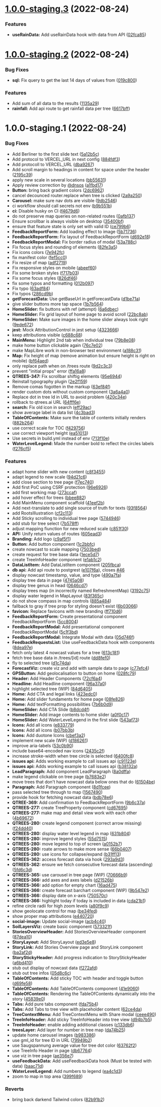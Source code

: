 # [1.0.0-staging.3](https://github.com/technologiestiftung/treewatch-frontend/compare/v1.0.0-staging.2...v1.0.0-staging.3) (2022-08-24)


### Features

* **useRainData:** Add useRainData hook with data from API ([02fca85](https://github.com/technologiestiftung/treewatch-frontend/commit/02fca851effcecbae6c44b88fc17c64bf790b611))

# [1.0.0-staging.2](https://github.com/technologiestiftung/treewatch-frontend/compare/v1.0.0-staging.1...v1.0.0-staging.2) (2022-08-24)


### Bug Fixes

* **sql:** Fix query to get the last 14 days of values from ([019c800](https://github.com/technologiestiftung/treewatch-frontend/commit/019c800e817ed97d36109e0d1de4680da5f5c104))


### Features

* Add sum of all data to the results ([1135a29](https://github.com/technologiestiftung/treewatch-frontend/commit/1135a2940541766c4021d8cfa48db54d437c60f1))
* **rainfall:** Add api route to get rainfall data per tree ([6617bff](https://github.com/technologiestiftung/treewatch-frontend/commit/6617bff0b57e86e7724b9285914f4dc30b1dacfd))

# 1.0.0-staging.1 (2022-08-24)


### Bug Fixes

* Add Berliner to the first slide text ([5a12b5c](https://github.com/technologiestiftung/treewatch-frontend/commit/5a12b5c7e23b76ce1c36bbdcb703a412d3a2c4a3))
* Add protocol to VERCEL_URL in next config ([884fdf3](https://github.com/technologiestiftung/treewatch-frontend/commit/884fdf363d668b4840269f294997331de55d6a21))
* Add protocoll to VERCEL_URL ([dba9267](https://github.com/technologiestiftung/treewatch-frontend/commit/dba926720e2f23eeed4320f2211f897632563c98))
* Add scroll margin to headings in content for space under the header ([2195c39](https://github.com/technologiestiftung/treewatch-frontend/commit/2195c39e02eaba7bcfd0e8136264c5885abf07dd))
* apply new scale in several locations ([bb55631](https://github.com/technologiestiftung/treewatch-frontend/commit/bb55631787c3c801bf3356295e5298d33dbb4dcd))
* Apply review correction by [@dnsos](https://github.com/dnsos) ([a1fbd17](https://github.com/technologiestiftung/treewatch-frontend/commit/a1fbd17d4fadf7b4a48a943d136b1373f6ddb848))
* **Button:** bring back gradient colors ([2dc6962](https://github.com/technologiestiftung/treewatch-frontend/commit/2dc696288b604e0fcc4800a0b18712219b469096))
* cancel decounced router.replace when tree is clicked ([2a9a250](https://github.com/technologiestiftung/treewatch-frontend/commit/2a9a250767671040d0a68052d0068ca7d8d34819))
* **Carousel:** make sure nav dots are visible ([9db2546](https://github.com/technologiestiftung/treewatch-frontend/commit/9db25464cc26a6bc6031733fbdadfb3e3d2f2bdd))
* ci workflow should call secrets not env ([b9b551b](https://github.com/technologiestiftung/treewatch-frontend/commit/b9b551bc3e1121b1b51712eea43cb8e76fb36748))
* **ci:** Disable husky on CI ([f4679d6](https://github.com/technologiestiftung/treewatch-frontend/commit/f4679d632c20fd59e051115528bb3810fd689a06))
* do not preserve map queries on non-related routes ([0afb137](https://github.com/technologiestiftung/treewatch-frontend/commit/0afb137d3dd30703d15bab53a5d5a1a9d51724d2))
* Ensure scrollbar is always visible on desktop ([35400bf](https://github.com/technologiestiftung/treewatch-frontend/commit/35400bf3202737e20c22dab80f461491ad1e3f7d))
* ensure that feature state is only set with valid ID ([ce799b6](https://github.com/technologiestiftung/treewatch-frontend/commit/ce799b6db16319056f290b4d951728c9395beeab))
* **FeedbackReportForm:** Add loading effect to image ([5b71736](https://github.com/technologiestiftung/treewatch-frontend/commit/5b71736b7e765deefd863df8a5248744e9f77269))
* **FeedbackReportForm:** Fix layout of FeedbackReportForm ([d692e18](https://github.com/technologiestiftung/treewatch-frontend/commit/d692e186568e802e7b28936e3e07765b58347c9a))
* **FeedbackReportModal:** Fix border radius of modal ([53a788c](https://github.com/technologiestiftung/treewatch-frontend/commit/53a788cdd4f86ff59dabb66dd68b0b296ed4e04e))
* Fix focus styles and rounding of elements ([82fe3a5](https://github.com/technologiestiftung/treewatch-frontend/commit/82fe3a5fb294acf3088cbed58eb6f212490f4114))
* Fix icons colors ([7e942fc](https://github.com/technologiestiftung/treewatch-frontend/commit/7e942fcae95293e7ff8aecd3ff298f59fb7845ad))
* fix manifest color ([fef5cc0](https://github.com/technologiestiftung/treewatch-frontend/commit/fef5cc00979ee836747865d6395186f24348bf9c))
* Fix resize of map ([adf2719](https://github.com/technologiestiftung/treewatch-frontend/commit/adf2719bb159511a258e44c9f0d4cbe4123181b5))
* Fix responsive styles on mobile ([abeef60](https://github.com/technologiestiftung/treewatch-frontend/commit/abeef605a0af9f256724d6e04e6a4e04e33471d4))
* Fix some broken styles ([f717b03](https://github.com/technologiestiftung/treewatch-frontend/commit/f717b0360615636adc5ab8a88e5f573bc6142cb1))
* Fix some focus styles ([826df46](https://github.com/technologiestiftung/treewatch-frontend/commit/826df460390b6706f9b90356e4fa85513a7b457a))
* fix some typos and formatting ([012b097](https://github.com/technologiestiftung/treewatch-frontend/commit/012b097c886ce2cbae3d379a13d8fe894a922a98))
* Fix typo ([63adf84](https://github.com/technologiestiftung/treewatch-frontend/commit/63adf8421372dded2c3fcf5e51829f72c06574eb))
* Fix typos ([286cd9b](https://github.com/technologiestiftung/treewatch-frontend/commit/286cd9b455cd1b05f71a42733a73807ef4edfae3))
* **getForecastData:** Use getBaseUrl in getForecastData ([d1be71a](https://github.com/technologiestiftung/treewatch-frontend/commit/d1be71ab55de4a8f686f610f11d3bb1e0e992679))
* give slider buttons more tap space ([1b7b564](https://github.com/technologiestiftung/treewatch-frontend/commit/1b7b5648f61a9aaeb9a295b546de57159c5c2e80))
* **HomeSlider:** fix buttons with ref (attempt) ([6a6dbec](https://github.com/technologiestiftung/treewatch-frontend/commit/6a6dbeca5a2a5ec24f63499a451440cc8b09dee8))
* **HomeSlider:** Fix grid layout of home page to avoid scroll ([22bc8ab](https://github.com/technologiestiftung/treewatch-frontend/commit/22bc8ab4c916c7d835e9d2191a1ff49443453da6))
* **HomeSlider:** Make sure images in the home slider always look right ([9ede672](https://github.com/technologiestiftung/treewatch-frontend/commit/9ede672b16e2ef1350bb4c67d61b90b050a1de04))
* **jest:** Mock AttributionControl in jest setup ([4323666](https://github.com/technologiestiftung/treewatch-frontend/commit/4323666baa0a5a2298c810e7efdccb3264e938f4))
* keep attributions visible ([c688c68](https://github.com/technologiestiftung/treewatch-frontend/commit/c688c68eb7c033339236ae96659e6cc9c40c8b45))
* **MainMenu:** Highlight 2nd tab when individual tree ([79b8e08](https://github.com/technologiestiftung/treewatch-frontend/commit/79b8e0886238c2e137797c8e966906a317c8f67d))
* make home button clickable again ([76c7e02](https://github.com/technologiestiftung/treewatch-frontend/commit/76c7e027f1fe37917e16e83aa09de9b2f57f6e65))
* make MapLibre work in non-browser test environment ([a188c31](https://github.com/technologiestiftung/treewatch-frontend/commit/a188c3160d5723c5c01a9711502681fe10fea234))
* **Map:** Fix height of map (remove animation but ensure height is right on mobile) ([bf64aed](https://github.com/technologiestiftung/treewatch-frontend/commit/bf64aedc6e05a8dc5367c019497c3ed9e129f8a2))
* only replace path when on /trees route ([9d2c3c3](https://github.com/technologiestiftung/treewatch-frontend/commit/9d2c3c34189b37c033a22dc14354998932c85776))
* prevent "initial props" error ([ffa16a8](https://github.com/technologiestiftung/treewatch-frontend/commit/ffa16a831977c9c7c724db8b16ec481fa05e8729))
* **QTREES-347:** Fix scrollbar shiftig elements ([95e6944](https://github.com/technologiestiftung/treewatch-frontend/commit/95e69446df00d717d9173f7bb107a1985477cdeb))
* Reinstall typography plugin ([2e2f159](https://github.com/technologiestiftung/treewatch-frontend/commit/2e2f159cdd53b3af0a4af953c4f7888e17f2361c))
* Remove comas fogotten in the markup ([63ef84f](https://github.com/technologiestiftung/treewatch-frontend/commit/63ef84ff01323691892902d6cff6a07b62d443b5))
* render custom dots without custom component ([3a6a4a0](https://github.com/technologiestiftung/treewatch-frontend/commit/3a6a4a06717739361ce645cefda24f34ee30b983))
* Replace dot in tree Id in URL to avoid problem ([420c34e](https://github.com/technologiestiftung/treewatch-frontend/commit/420c34e91e52fc455e9438885e7d155a4fe20aff))
* rollback to qtrees.ai URL ([64fff6e](https://github.com/technologiestiftung/treewatch-frontend/commit/64fff6ea2ec59561fce2db75428af47975ba7bda))
* **search:** Fix old icon in search ([eff29ac](https://github.com/technologiestiftung/treewatch-frontend/commit/eff29ac055a102db026cc46f08d481ae2f050842))
* show average label in data list ([4c3bad3](https://github.com/technologiestiftung/treewatch-frontend/commit/4c3bad33f67bd351daf61d5aeff7168041cdc543))
* **TableOfContents:** Make sure the table of contents initially renders ([882b264](https://github.com/technologiestiftung/treewatch-frontend/commit/882b264a5baa0ad0804f1255919c66b76afa2810))
* use correct scale for TOC ([f429756](https://github.com/technologiestiftung/treewatch-frontend/commit/f42975623ed78241f7200adcb4182ece80441933))
* use correct viewport height ([ea51013](https://github.com/technologiestiftung/treewatch-frontend/commit/ea51013496834297a74f625be49cf010cb97f59f))
* Use secrets in build.yml instead of env ([713f10e](https://github.com/technologiestiftung/treewatch-frontend/commit/713f10ea6dafd3566d63b8e4fdf16e3f37bb9f62))
* **WaterLevelLegend:** Made the number bold to reflect the circles labels ([f276cf5](https://github.com/technologiestiftung/treewatch-frontend/commit/f276cf59b35bb86a6b4a118cc408bc7861d56891))


### Features

* adapt home slider with new content ([c8f3455](https://github.com/technologiestiftung/treewatch-frontend/commit/c8f34559ae9846ea17026613b54bd6e526c2c629))
* adapt legend to new scale ([94d21c6](https://github.com/technologiestiftung/treewatch-frontend/commit/94d21c6817dee7ff8cb4c84e82f0fd34cb1a3fd6))
* add close section to tree page ([f7ec740](https://github.com/technologiestiftung/treewatch-frontend/commit/f7ec740c60aebe3813299c965988c21d68e30a33))
* Add first PoC using CSRF protection ([96e6926](https://github.com/technologiestiftung/treewatch-frontend/commit/96e6926f72bbbb53e7ea9b650b01b4318c1eb6b9))
* add first working map ([273ccaf](https://github.com/technologiestiftung/treewatch-frontend/commit/273ccaffa42d12139339d2583f13540a6adfcac1))
* add hover effect for trees ([bbee882](https://github.com/technologiestiftung/treewatch-frontend/commit/bbee8822c493409e9ccbbfb0975d1667a800295f))
* Add MainMenu component scaffold ([41eef2b](https://github.com/technologiestiftung/treewatch-frontend/commit/41eef2b3cbe34228fc4b0f670a8d5e83a42c48ab))
* Add next-translate to add single source of truth for texts ([93f8564](https://github.com/technologiestiftung/treewatch-frontend/commit/93f856478438e954dfedabf80b19939aac3d5d30))
* add RootsIllustration ([cf2c113](https://github.com/technologiestiftung/treewatch-frontend/commit/cf2c113d142039f3f6d295a3bf0c970582f0fc42))
* Add Sticky scrolling to individual tree page ([5744946](https://github.com/technologiestiftung/treewatch-frontend/commit/57449464cd4611a00b02bba2b56fb43ce0732d44))
* add stub for tree select ([7b578ff](https://github.com/technologiestiftung/treewatch-frontend/commit/7b578ff234157def3c31345286813e6e62698680))
* adjust mapping fiunction for new reduced scale ([c851f30](https://github.com/technologiestiftung/treewatch-frontend/commit/c851f305d08999dd1739aa5d3f32fe074865045c))
* **API:** Unify return values of routes ([605ead3](https://github.com/technologiestiftung/treewatch-frontend/commit/605ead3526e6dc4c4e0d9563b1efc77b7e605280))
* **Branding:** Add logo ([c9af5f1](https://github.com/technologiestiftung/treewatch-frontend/commit/c9af5f16ba6622e2414d7889dbebe7e7d8748970))
* **Button:** Add button component ([1c2bbfc](https://github.com/technologiestiftung/treewatch-frontend/commit/1c2bbfc058287d44d96b40044f2a9d690047f856))
* create nowcast to scale mapping ([7503bed](https://github.com/technologiestiftung/treewatch-frontend/commit/7503bedaa72220fc3f6f2819c7303393a2fdc55f))
* create request for tree base data ([1ece5d7](https://github.com/technologiestiftung/treewatch-frontend/commit/1ece5d71ff4ad2b532f73089e45fab7bd3fc92bd))
* create TreeInfoHeader component ([e1ab1c2](https://github.com/technologiestiftung/treewatch-frontend/commit/e1ab1c25374b8ae0247dc066250de4730c8ad4c7))
* **DataListItem:** Add DataListItem component ([205fbca](https://github.com/technologiestiftung/treewatch-frontend/commit/205fbcaeb81377a0108ba4c9db3274f7a2e92221))
* **db api:** Add api route to postgrest ([e107f6a](https://github.com/technologiestiftung/treewatch-frontend/commit/e107f6a94f33eacc272daa9f1a96e4660ba281b0)), closes [#46](https://github.com/technologiestiftung/treewatch-frontend/issues/46)
* display nowcast timestamp, value, and type ([490a7fa](https://github.com/technologiestiftung/treewatch-frontend/commit/490a7faa01f647166d12a9414185a3d16f0bf7f7))
* display tree data in page ([4745a08](https://github.com/technologiestiftung/treewatch-frontend/commit/4745a08d51b31b23e6e7ce21a5202b3ffd011da5))
* display tree genus in head ([0646cd7](https://github.com/technologiestiftung/treewatch-frontend/commit/0646cd78f7f478d76b77059cbf983515cdfaea59))
* display trees map (in incorrectly named RefreshmentMap) ([3192c75](https://github.com/technologiestiftung/treewatch-frontend/commit/3192c756936b671b0a9028e1461fb25b8e683ab2))
* display water legend in MapLayout ([83f365c](https://github.com/technologiestiftung/treewatch-frontend/commit/83f365cb6c024d92b4524a08ac331dff4dbc4d62))
* do not show compass in map controls ([885a484](https://github.com/technologiestiftung/treewatch-frontend/commit/885a484a1b072c4a59832b658ac5febfa111bd25))
* fallback to gray if tree prop for styling doesn't exist ([6b03066](https://github.com/technologiestiftung/treewatch-frontend/commit/6b03066de53fb6bdfc9e9867a5e9bae1d3f513d3))
* **favicon:** Replace favicons with new branding ([ff710d6](https://github.com/technologiestiftung/treewatch-frontend/commit/ff710d6263ad6c984834f804907f71606f7ea617))
* **FeedbackReportForm:** Create presentational component FeedbackReportForm ([5cc8004](https://github.com/technologiestiftung/treewatch-frontend/commit/5cc8004d3b51ab5e21d0cf2e02553e877d4bb8d7))
* **FeedbackReportModal:** Add presentational component FeedbackReportModal ([5c1f3bd](https://github.com/technologiestiftung/treewatch-frontend/commit/5c1f3bd6d3bb1ba7a4597576c2279db2e19348b7))
* **FeedbackReportModal:** Integrate Modal with data ([05d746f](https://github.com/technologiestiftung/treewatch-frontend/commit/05d746f738b9404eb47e78573577d6a2e18ea4a2))
* **FeedbackRequestsList:** Use useFeedbackData hook with components ([8dea97e](https://github.com/technologiestiftung/treewatch-frontend/commit/8dea97e4e1a5ed797a3ad2725320f2833608b28f))
* fetch only latest 4 nowcast values for a tree ([613c181](https://github.com/technologiestiftung/treewatch-frontend/commit/613c1816e25122ea182aac81db6086a655fc1b48))
* fetch tree base data in /trees/[id] route ([dd8fef0](https://github.com/technologiestiftung/treewatch-frontend/commit/dd8fef0d8c36535136ee9ae9949d7bd98e2d63b5))
* fly to selected tree ([d1c74da](https://github.com/technologiestiftung/treewatch-frontend/commit/d1c74da945e2118996d3ea5b7a092bbe84c2f6fe))
* **ForecastViz:** create viz and add with sample data to page ([c77efc4](https://github.com/technologiestiftung/treewatch-frontend/commit/c77efc40793fcdc37b38d814675db7e7c3309d4d))
* **GPSButton:** Add geolocalisation to button on home ([028fc79](https://github.com/technologiestiftung/treewatch-frontend/commit/028fc79e4e76214a2a12f02fc5b5403480f05c0c))
* **Header:** Add Header Components ([72cf6a4](https://github.com/technologiestiftung/treewatch-frontend/commit/72cf6a4e250665ec41229b409a13f838cf79713a))
* **Headline:** Add Headline component ([96a37a0](https://github.com/technologiestiftung/treewatch-frontend/commit/96a37a0ed5f43c95d666163c6e4ad65bc45417ed))
* highlight selected tree (WIP) ([84d6405](https://github.com/technologiestiftung/treewatch-frontend/commit/84d640518f4df86716b18d4e5b75b67957d22b36))
* **Home:** Add CTA and legal links ([423edc0](https://github.com/technologiestiftung/treewatch-frontend/commit/423edc049287630171bff12dca06ca5847f616cf))
* **Home:** Add slider fundaments for home page ([08fe826](https://github.com/technologiestiftung/treewatch-frontend/commit/08fe8268b2c7f54ff32db702ca8dbddf4a196680))
* **Home:** Add textFormatting possibilities ([7b6b0d9](https://github.com/technologiestiftung/treewatch-frontend/commit/7b6b0d9ca3958d31b8a3e7ee339261a2836d28d6))
* **HomeSlider:** Add CTA Slide ([b8dcd4f](https://github.com/technologiestiftung/treewatch-frontend/commit/b8dcd4fe0cbca22818557b42511671487980d97e))
* **HomeSlider:** Add image contents to home slider ([a0f0c17](https://github.com/technologiestiftung/treewatch-frontend/commit/a0f0c17a69ffb293eb6789922b6ee9ab02367a02))
* **HomeSlider:** Add WaterLevelLegend in the first slide ([543af73](https://github.com/technologiestiftung/treewatch-frontend/commit/543af73515a9705ea152e7506b6920c00abda898))
* **Icons:** Add all icons ([e833779](https://github.com/technologiestiftung/treewatch-frontend/commit/e8337796b367c36d557babbac821b7b2b9718122))
* **Icons:** Add all icons ([b07bb3b](https://github.com/technologiestiftung/treewatch-frontend/commit/b07bb3b3a16f2225c67a1d994471caac6a18cb96))
* **Icons:** Add duotone Icons ([cbef3a2](https://github.com/technologiestiftung/treewatch-frontend/commit/cbef3a2cd9e76dc1d4d99cafcd75d18825e9f477))
* implement new scale (WIP) ([d186261](https://github.com/technologiestiftung/treewatch-frontend/commit/d186261239c3f9d1c7d669a30e9d156c524cf6db))
* improve aria-labels ([53c0b90](https://github.com/technologiestiftung/treewatch-frontend/commit/53c0b90bb289b82c6aff564334f123454b16b43b))
* include base64-encoded nav icons ([2435c2f](https://github.com/technologiestiftung/treewatch-frontend/commit/2435c2fe9a8243b9ca07f4783b02a9a61e25bca5))
* increase stroke-width when tree circle is selected ([6400fc8](https://github.com/technologiestiftung/treewatch-frontend/commit/6400fc8e1330fa01ee5d6606968967db18cce2ed))
* **issues api:** Adds working example to call issues api ([c91123e](https://github.com/technologiestiftung/treewatch-frontend/commit/c91123e23ff356880a5ed59446558cebfe3a2e65))
* **issues api:** Adds working example to call issues api ([b38132a](https://github.com/technologiestiftung/treewatch-frontend/commit/b38132a11a94990135e410f70d0e0e772af85dd0))
* **LeadParagraph:** Add component LeadParagraph ([8a0dffa](https://github.com/technologiestiftung/treewatch-frontend/commit/8a0dffa076a5e135265b8153c2f0263c8822281d))
* make legend clickable on tree page ([b7683e2](https://github.com/technologiestiftung/treewatch-frontend/commit/b7683e249d3d094812b22472e9e503017da87e46))
* move trees that don't have nowcast data below ones that do ([61504be](https://github.com/technologiestiftung/treewatch-frontend/commit/61504bec31e06d5f4c529b99d4144182c58bb0c2))
* **Paragraph:** Add Paragraph component ([8d1fcee](https://github.com/technologiestiftung/treewatch-frontend/commit/8d1fcee8ffdad1985f230285eb82df496bcc6d70))
* pass selected tree through to map ([1567490](https://github.com/technologiestiftung/treewatch-frontend/commit/156749084fc0749585c399eea0744dca8b4cdd82))
* provide hook for fetching nowcast data ([bdb78e6](https://github.com/technologiestiftung/treewatch-frontend/commit/bdb78e6abb527f047986baac74b878fd985eef05))
* **QTREE-369:** Add confirmation to FeedbackReportForm ([9b6c37a](https://github.com/technologiestiftung/treewatch-frontend/commit/9b6c37adf346bee798a2dd9c2f7ce1cfc6859eed))
* **QTREES-277:** create TreeProperty component ([cd67695](https://github.com/technologiestiftung/treewatch-frontend/commit/cd676958704f983344c1d98fa9d0c65eea8035e5))
* **QTREES-277:** make map and detail view work with each other ([4b69672](https://github.com/technologiestiftung/treewatch-frontend/commit/4b69672a775ec3961928927f44eda6f52f52942a))
* **QTREES-280:** create legend component (correct arrow missing) ([f24dd40](https://github.com/technologiestiftung/treewatch-frontend/commit/f24dd4082d5a584b767c561c1d2c59c6f4d21c80))
* **QTREES-280:** display water level legend in map ([631b804](https://github.com/technologiestiftung/treewatch-frontend/commit/631b804c715bfd10067aed666ab9ea5780e827ce))
* **QTREES-280:** improve legend styles ([55d7515](https://github.com/technologiestiftung/treewatch-frontend/commit/55d7515abc7b97f8c6f69c349cee76d439ee2c25))
* **QTREES-280:** move legend to top of screen ([a0152b7](https://github.com/technologiestiftung/treewatch-frontend/commit/a0152b71b7329d94e941700673b70d43fdccb1af))
* **QTREES-280:** roate arrows to make more sense ([66b0407](https://github.com/technologiestiftung/treewatch-frontend/commit/66b040798356dfd7e5817000a49cce7f2b97ce1c))
* **QTREES-280:** use icons for collapse/expand ([b31ff13](https://github.com/technologiestiftung/treewatch-frontend/commit/b31ff134bfa21996f784ffb75bb0b29aa87f88a7))
* **QTREES-362:** access forecast data via hook ([293a9d3](https://github.com/technologiestiftung/treewatch-frontend/commit/293a9d3b745c9b9c2f470f1bf61b9461c037ad1f))
* **QTREES-362:** ensure we fetch consecutive forecast data (ascending) ([5fd6c3d](https://github.com/technologiestiftung/treewatch-frontend/commit/5fd6c3d39eab560bb8ca0cb838c089f0ff735353))
* **QTREES-365:** use carousel in tree page (WIP) ([70666b9](https://github.com/technologiestiftung/treewatch-frontend/commit/70666b9fa51f5605c79c34c0d67737c778232e0c))
* **QTREES-366:** add axes and axes labels ([d21526b](https://github.com/technologiestiftung/treewatch-frontend/commit/d21526b8ea3a8c08f24cb04b4ef4790290ba2d0b))
* **QTREES-366:** add option for empty chart ([16ad475](https://github.com/technologiestiftung/treewatch-frontend/commit/16ad475745b30c534d4ab62740af8d2aa32d5b45))
* **QTREES-366:** create forecast barchart component (WIP) ([9b547e2](https://github.com/technologiestiftung/treewatch-frontend/commit/9b547e29e263532385ed07655253a547df82b00b))
* **QTREES-366:** display date on x-axis ([750570c](https://github.com/technologiestiftung/treewatch-frontend/commit/750570c7bb58f90ab321ba621c303f9b7a8a8392))
* **QTREES-366:** highlight today if today is included in data ([cda21b1](https://github.com/technologiestiftung/treewatch-frontend/commit/cda21b1c0793c46cbe9b26aaad04f8c70d7c1581))
* refine circle radii for high zoom levels ([a80f9c9](https://github.com/technologiestiftung/treewatch-frontend/commit/a80f9c9365d196377864456f91c95cb96ff9fcaf))
* show geolocate control for map ([be34fed](https://github.com/technologiestiftung/treewatch-frontend/commit/be34fed09c758b9aaf1f28142b9e9e286a508589))
* show proper map attributions ([e440720](https://github.com/technologiestiftung/treewatch-frontend/commit/e440720a098001d6f1dfc0db4b298a2db87a9523))
* **social-image:** Update social-image ([acb4c40](https://github.com/technologiestiftung/treewatch-frontend/commit/acb4c402901d83b7bdbf7d5bad32e69714560ddb))
* **SoilLayersViz:** create basic component ([573321f](https://github.com/technologiestiftung/treewatch-frontend/commit/573321f62e9ed39cd0a1197ed8072ebb7baf1d71))
* **StoriesOverviewHeader:** Add StoriesOverviewHeader component ([87dea10](https://github.com/technologiestiftung/treewatch-frontend/commit/87dea10a176d63672ec38774a70199841f753ba3))
* **StoryLayout:** Add StoryLayout ([ed3e5e8](https://github.com/technologiestiftung/treewatch-frontend/commit/ed3e5e889ab797b80baf5c8d330d41f069044673))
* **StoryLink:** Add Stories Overview page and StoryLink component ([ba2af2d](https://github.com/technologiestiftung/treewatch-frontend/commit/ba2af2dbd55323158d2c6d90d0c49b1b1b0a2e04))
* **StoryStickyHeader:** Add progress indication to StoryStickyHeader ([a6bd410](https://github.com/technologiestiftung/treewatch-frontend/commit/a6bd410b36cf94f1f219de60426dd5b229c57de9))
* stub out display of nowcast data ([f272afd](https://github.com/technologiestiftung/treewatch-frontend/commit/f272afda36c7918bd0ee794772f299b4714ce660))
* stub out tree infos ([05d8c6c](https://github.com/technologiestiftung/treewatch-frontend/commit/05d8c6c45cd87f1c67d314ac62795db8296b0216))
* **TableOfContents:** Add sticky TOC with header and toggle button ([d69fe58](https://github.com/technologiestiftung/treewatch-frontend/commit/d69fe589dff1a8d418b7ddb16db776d2db349bef))
* **TableOfContents:** Add TableOfContents component ([41e9060](https://github.com/technologiestiftung/treewatch-frontend/commit/41e9060b795332bd61613c8518aa7353d4c2ceb2))
* **TableOfContents:** Rendering the TableOfContents dynamically into the story ([45839e0](https://github.com/technologiestiftung/treewatch-frontend/commit/45839e00a1403e0fda4b1a2a6c8ea78c74bc2f2c))
* **Tabs:** Add pure tabs component ([fda75b4](https://github.com/technologiestiftung/treewatch-frontend/commit/fda75b4f30cd4abd42cc8454298362449104c0f7))
* **Tabs:** Add Tabs to tree view with placeholder content ([62ce4da](https://github.com/technologiestiftung/treewatch-frontend/commit/62ce4da59d74f550fd82c8630a603399ed5e2d7e))
* **TreeContextMenu:** Add TreeContextMenu with Share modal ([ceee490](https://github.com/technologiestiftung/treewatch-frontend/commit/ceee49084d12f85c89ac1e8fdae770855bf2022b))
* **TreeInfoHeader:** Add sticky TreeInfoHeader into tree view ([d94b7b5](https://github.com/technologiestiftung/treewatch-frontend/commit/d94b7b5f808c691332f9262ab18885a50a7c7030))
* **TreeInfoHeader:** enable adding additional classes ([c133db6](https://github.com/technologiestiftung/treewatch-frontend/commit/c133db6c5b7ba34d7e8a560f963845837673e6bc))
* **treesLayer:** Add layer for number in tree map ([da74b25](https://github.com/technologiestiftung/treewatch-frontend/commit/da74b253eecf7859c3a13547955dc2723ceb940e))
* update home carousel images ([b983386](https://github.com/technologiestiftung/treewatch-frontend/commit/b98338632b2a4acea5ccb6ce5bb4e25a20e0bdde))
* use gml_id for tree ID in URL ([79949b2](https://github.com/technologiestiftung/treewatch-frontend/commit/79949b237b45a38849440fefaa7985a6818cb1b0))
* use Saugspannung average value for tree dot color ([63762f2](https://github.com/technologiestiftung/treewatch-frontend/commit/63762f25e0bff64fb4eaf46b902656a851d0e4ab))
* use TreeInfo Header in page ([db67764](https://github.com/technologiestiftung/treewatch-frontend/commit/db677645155d7537c95614f58d9ed93adeb4b295))
* use viz in tree page ([ae356e7](https://github.com/technologiestiftung/treewatch-frontend/commit/ae356e7c11d3393fda4a1e02bf3438db27235642))
* **useFeedbackData:** Add useFeedbackData hook (Must be tested with data) ([baac71d](https://github.com/technologiestiftung/treewatch-frontend/commit/baac71dc2faef6178ec0c6677f8b1e04e84f89f6))
* **WaterLevelLegend:** Add numbers to legend ([ea4c1d3](https://github.com/technologiestiftung/treewatch-frontend/commit/ea4c1d3b28a0ee928e3793f6b612c08562f39471))
* zoom to map in top area ([399f689](https://github.com/technologiestiftung/treewatch-frontend/commit/399f6890af229023da060bd3a294643365367821))


### Reverts

* bring back darkend Tailwind colors ([82b91b2](https://github.com/technologiestiftung/treewatch-frontend/commit/82b91b2532a45852ecd8db872a64553724d45cc6))

